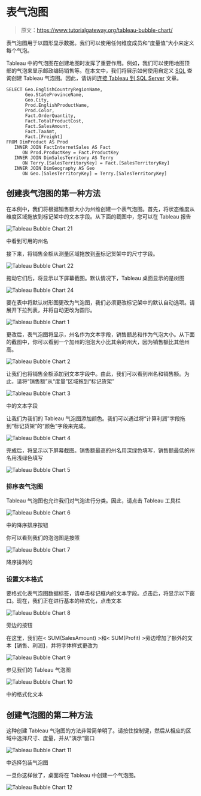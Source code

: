 # 表气泡图

> 原文：<https://www.tutorialgateway.org/tableau-bubble-chart/>

表气泡图用于以圆形显示数据。我们可以使用任何维度成员和“度量值”大小来定义每个气泡。

Tableau 中的气泡图在创建地图时发挥了重要作用。例如，我们可以使用地图顶部的气泡来显示邮政编码销售等。在本文中，我们将展示如何使用自定义 [SQL](https://www.tutorialgateway.org/sql/) 查询创建 Tableau 气泡图。因此，请访问[连接 Tableau 到 SQL Server](https://www.tutorialgateway.org/connecting-tableau-to-sql-server/) 文章。

```
SELECT Geo.EnglishCountryRegionName, 
       Geo.StateProvinceName, 
       Geo.City, 
       Prod.EnglishProductName, 
       Prod.Color, 
       Fact.OrderQuantity, 
       Fact.TotalProductCost, 
       Fact.SalesAmount, 
       Fact.TaxAmt, 
       Fact.[Freight]
FROM DimProduct AS Prod 
   INNER JOIN FactInternetSales AS Fact 
      ON Prod.ProductKey = Fact.ProductKey 
   INNER JOIN DimSalesTerritory AS Terry 
      ON Terry.[SalesTerritoryKey] = Fact.[SalesTerritoryKey] 
   INNER JOIN DimGeography AS Geo 
      ON Geo.[SalesTerritoryKey] = Terry.[SalesTerritoryKey]
```

## 创建表气泡图的第一种方法

在本例中，我们将根据销售额大小为州维创建一个表气泡图。首先，将状态维度从维度区域拖放到标记架中的文本字段。从下面的截图中，您可以在 Tableau 报告

![Tableau Bubble Chart 21](img/81d0c543498ac8adf701cac7250cafb8.png)

中看到可用的州名

接下来，将销售金额从测量区域拖放到[表](https://www.tutorialgateway.org/tableau/)标记货架中的尺寸字段。

![Tableau Bubble Chart 22](img/85fcb12f85ca55d8d97d18a5b4fee097.png)

拖动它们后，将显示以下屏幕截图。默认情况下，Tableau 桌面显示的是树图

![Tableau Bubble Chart 24](img/211c2b0ca462794b785fc82a78687ab7.png)

要在表中将默认树形图更改为气泡图，我们必须更改标记架中的默认自动选项。请展开下拉列表，并将自动更改为圆形。

![Tableau Bubble Chart 1](img/2245c0d1134d6ab6ed7f69dad5c50858.png)

更改后，表气泡图将显示，州名作为文本字段，销售额总和作为气泡大小。从下面的截图中，你可以看到一个加州的泡泡大小比其余的州大，因为销售额比其他州高。

![Tableau Bubble Chart 2](img/43e9acc0344c54151108862911fee14e.png)

让我们也将销售金额添加到文本字段中。由此，我们可以看到州名和销售额。为此，请将“销售额”从“度量”区域拖到“标记货架”

![Tableau Bubble Chart 3](img/5bc7aaf8549430737581434ee2d088eb.png)

中的文本字段

让我们为我们的 Tableau 气泡图添加颜色。我们可以通过将“计算利润”字段拖到“标记货架”的“颜色”字段来完成。

![Tableau Bubble Chart 4](img/6f2d9fd9a60958a2414ce7f307e44b3f.png)

完成后，将显示以下屏幕截图。销售额最高的州名用深绿色填写，销售额最低的州名用浅绿色填写

![Tableau Bubble Chart 5](img/0e042429ab75aad09f83e76b3edcbb18.png)

### 排序表气泡图

Tableau 气泡图也允许我们对气泡进行分类。因此，请点击 Tableau 工具栏

![Tableau Bubble Chart 6](img/2154c9de614ca12a64a10b0d966e7888.png)

中的降序排序按钮

你可以看到我们的泡泡图是按照

![Tableau Bubble Chart 7](img/4a3fce993ff96da01c63b4f2197f5d22.png)

降序排列的

### 设置文本格式

要格式化表气泡图数据标签，请单击标记框内的文本字段。点击后，将显示以下窗口。现在，我们正在进行基本的格式化，点击文本

![Tableau Bubble Chart 8](img/ae65aa7d9a5cc014d0f9a4d19d32f2eb.png)

旁边的按钮

在这里，我们在< SUM(SalesAmount) >和< SUM(Profit) >旁边增加了额外的文本【销售、利润】，并将字体样式更改为

![Tableau Bubble Chart 9](img/9f3609a20e2ec3d1c03748103554be28.png)

参见我们的 Tableau 气泡图

![Tableau Bubble Chart 10](img/22d80105cceac3af06cc4c5bc3ca6249.png)

中的格式化文本

## 创建气泡图的第二种方法

这种创建 Tableau 气泡图的方法非常简单明了。请按住控制键，然后从相应的区域中选择尺寸、度量，并从“演示”窗口

![Tableau Bubble Chart 11](img/4597d917c6bed998f2d4c7785f67ecd2.png)

中选择包装气泡图

一旦你这样做了，桌面将在 Tableau 中创建一个气泡图。

![Tableau Bubble Chart 12](img/77ffa3c33780a4b71dbb518bd1147373.png)